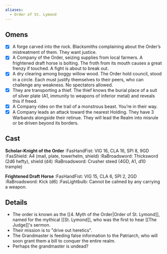 ```yaml
---
aliases:
  - Order of St. Lymond
---
```

## Omens
- [x] A forge carved into the rock. Blacksmiths complaining about the Order’s mistreatment of them. They want justice.
- [x] A Company of the Order, seizing supplies from local farmers. A frightened draft horse is bolting. The froth from its mouth causes a great frenzy if touched. A fight is about to break out.
- [x] A dry clearing among boggy willow wood. The Order hold council, stood in a circle. Each must justify themselves to their peers, who can challenge any weakness. No spectators allowed.
- [x] They are transporting a thief. The thief knows the burial place of a suit of silver plate (A1, immunity to weapons of inferior metal) and reveals this if freed.
- [x] A Company rides on the trail of a monstrous beast. You’re in their way.
- [x] A Company leads an attack toward the nearest Holding. They have 3 Warbands alongside their retinue. They will lead the Realm into misrule or be driven beyond its borders.

## Cast
**Scholar-Knight of the Order**
:FasHandFist: VIG 16, CLA 16, SPI 8, 9GD
:FasShield: A4 (mail, plate, towerhelm, shield)
:RaBroadsword: Thicksword (2d6 hefty), shield (d4)
:RaBroadsword: Crusher steed (4GD, A1, d10 trample)

**Frightened Draft Horse**
:FasHandFist: VIG 15, CLA 6, SPI 2, 2GD
:RaBroadsword: Kick (d6)
:FasLightbulb: Cannot be calmed by any carrying a weapon.

## Details
- The order is known as the [[4. Myth of the Order|Order of St. Lymond]], named for the mythical [[St. Lymond]], who was the first to hear [[The Judge]]'s sermon.
- Their mission is to "drive out heretics".
- The Grandmaster is feeding false information to the Patriarch, who will soon grant them a bill to conquer the entire realm.
- Perhaps the grandmaster is undead?